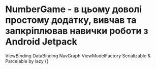 # NumberGame - в цьому доволі простому додатку, вивчав та запкріплював навички роботи з Android Jetpack
ViewBinding
DataBinding
NavGraph
ViewModelFactory
Serializable & Parcelable
by lazy {}
